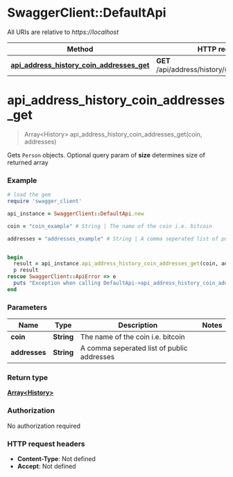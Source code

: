 # SwaggerClient::DefaultApi

All URIs are relative to *https://localhost*

Method | HTTP request | Description
------------- | ------------- | -------------
[**api_address_history_coin_addresses_get**](DefaultApi.md#api_address_history_coin_addresses_get) | **GET** /api/address/history/{coin}/{addresses} | 


# **api_address_history_coin_addresses_get**
> Array&lt;History&gt; api_address_history_coin_addresses_get(coin, addresses)



Gets `Person` objects. Optional query param of **size** determines size of returned array 

### Example
```ruby
# load the gem
require 'swagger_client'

api_instance = SwaggerClient::DefaultApi.new

coin = "coin_example" # String | The name of the coin i.e. bitcoin

addresses = "addresses_example" # String | A comma seperated list of public addresses


begin
  result = api_instance.api_address_history_coin_addresses_get(coin, addresses)
  p result
rescue SwaggerClient::ApiError => e
  puts "Exception when calling DefaultApi->api_address_history_coin_addresses_get: #{e}"
end
```

### Parameters

Name | Type | Description  | Notes
------------- | ------------- | ------------- | -------------
 **coin** | **String**| The name of the coin i.e. bitcoin | 
 **addresses** | **String**| A comma seperated list of public addresses | 

### Return type

[**Array&lt;History&gt;**](History.md)

### Authorization

No authorization required

### HTTP request headers

 - **Content-Type**: Not defined
 - **Accept**: Not defined



